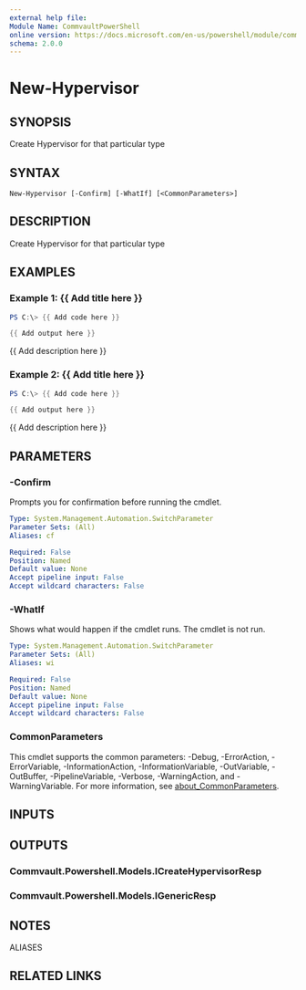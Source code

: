 ```yaml
---
external help file:
Module Name: CommvaultPowerShell
online version: https://docs.microsoft.com/en-us/powershell/module/commvaultpowershell/new-hypervisor
schema: 2.0.0
---
```


# New-Hypervisor

## SYNOPSIS
Create Hypervisor for that particular type

## SYNTAX

```
New-Hypervisor [-Confirm] [-WhatIf] [<CommonParameters>]
```

## DESCRIPTION
Create Hypervisor for that particular type

## EXAMPLES

### Example 1: {{ Add title here }}
```powershell
PS C:\> {{ Add code here }}

{{ Add output here }}
```

{{ Add description here }}

### Example 2: {{ Add title here }}
```powershell
PS C:\> {{ Add code here }}

{{ Add output here }}
```

{{ Add description here }}

## PARAMETERS

### -Confirm
Prompts you for confirmation before running the cmdlet.

```yaml
Type: System.Management.Automation.SwitchParameter
Parameter Sets: (All)
Aliases: cf

Required: False
Position: Named
Default value: None
Accept pipeline input: False
Accept wildcard characters: False
```

### -WhatIf
Shows what would happen if the cmdlet runs.
The cmdlet is not run.

```yaml
Type: System.Management.Automation.SwitchParameter
Parameter Sets: (All)
Aliases: wi

Required: False
Position: Named
Default value: None
Accept pipeline input: False
Accept wildcard characters: False
```

### CommonParameters
This cmdlet supports the common parameters: -Debug, -ErrorAction, -ErrorVariable, -InformationAction, -InformationVariable, -OutVariable, -OutBuffer, -PipelineVariable, -Verbose, -WarningAction, and -WarningVariable. For more information, see [about_CommonParameters](http://go.microsoft.com/fwlink/?LinkID=113216).

## INPUTS

## OUTPUTS

### Commvault.Powershell.Models.ICreateHypervisorResp

### Commvault.Powershell.Models.IGenericResp

## NOTES

ALIASES

## RELATED LINKS

